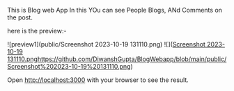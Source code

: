 This is Blog web App 
In this YOu can see People Blogs, ANd Comments on the post.

here is the preview:-

![preview1](public/Screenshot 2023-10-19 131110.png)
![]([Screenshot 2023-10-19 131110.png](https://github.com/DiwanshGupta/BlogWebapp/blob/main/public/Screenshot%202023-10-19%20131110.png)https://github.com/DiwanshGupta/BlogWebapp/blob/main/public/Screenshot%202023-10-19%20131110.png)



Open [http://localhost:3000](http://localhost:3000) with your browser to see the result.

